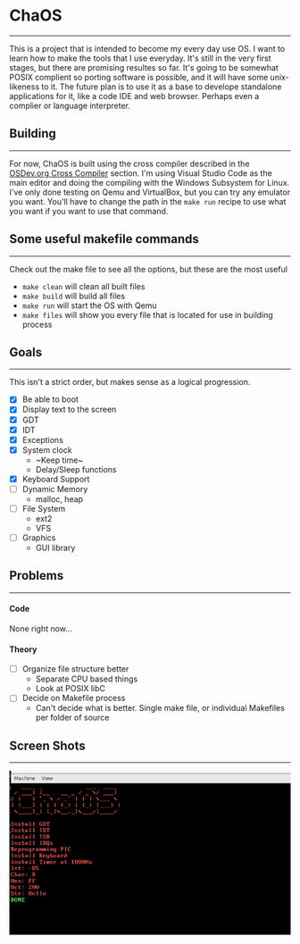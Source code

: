 # ChaOS
----
This is a project that is intended to become my every day use OS. I want to learn how to make the tools that I use everyday. It's still in the very first stages, but there are promising resultes so far. It's going to be somewhat POSIX complient so porting software is possible, and it will have some unix-likeness to it. The future plan is to use it as a base to develope standalone applications for it, like a code IDE and web browser. Perhaps even a complier or language interpreter. 

## Building
----
For now, ChaOS is built using the cross compiler described in the [OSDev.org Cross Compiler](https://wiki.osdev.org/GCC_Cross-Compiler) section. I'm using Visual Studio Code as the main editor and doing the compiling with the Windows Subsystem for Linux. I've only done testing on Qemu and VirtualBox, but you can try any emulator you want. You'll have to change the path in the `make run` recipe to use what you want if you want to use that command.

## **Some useful makefile commands**
----
Check out the make file to see all the options, but these are the most useful
- `make clean` will clean all built files
- `make build` will build all files
- `make run` will start the OS with Qemu
- `make files` will show you every file that is located for use in building process

## **Goals**
----
This isn't a strict order, but makes sense as a logical progression.
- [x] Be able to boot
- [x] Display text to the screen
- [x] GDT
- [x] IDT
- [x] Exceptions
- [x] System clock
   - ~Keep time~
   - Delay/Sleep functions
- [x] Keyboard Support
- [ ] Dynamic Memory
   - malloc, heap
- [ ] File System
   - ext2
   - VFS
- [ ] Graphics
   - GUI library


## **Problems**
----
#### Code
None right now...
#### Theory
- [ ] Organize file structure better
  * Separate CPU based things
  * Look at POSIX libC
- [ ] Decide on Makefile process
  * Can't decide what is better. Single make file, or individual Makefiles per folder of source
  
## **Screen Shots**
----
![Current Screenshot](/images/ScreenShot.png)
